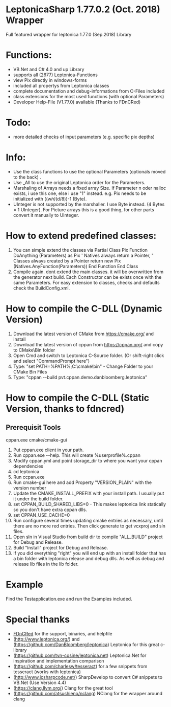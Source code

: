 # LeptonicaSharp 1.77.0.2 (Oct. 2018) Wrapper
Full featured wrapper for leptonica 1.77.0 (Sep.2018) Library

# Functions:

- VB.Net and C# 4.0 and up Library
- supports all (2677) Leptonica-Functions
- view Pix directly in windows-forms
- included all propertys from Leptonica classes
- complete documentation and debug-informations from C-Files included
- class extensions for the most used functions (with optional Parameters)
- Developer Help-File (V1.77.0) available (Thanks to FDnCRed)

# Todo:

- more detailed checks of input parameters (e.g. specific pix depths)

# Info:
- Use the class functions to use the optional Parameters (optionals moved to the back) . 
- Use _All to use the original Leptonica order for the Parameters.
- Marshaling of Arrays needs a fixed array Size. If Parameter n oder nalloc exists, i use this one,
  else i use "1" instead. e.g. Pix needs to be initialized with ((w*h)*(d/8))-1 (Byte).
- UInteger is not supported by the marshaller. I use Byte instead. (4 Bytes = 1 UInteger). 
  For Picture arrays this is a good thing, for other parts convert it manually to UInteger.

# How to extend predefined classes:

1. You can simple extend the classes via
Partial Class Pix
  Function DoAnything (Parameters) as Pix
    ' Natives always return a Pointer,
    ' Classes always created by a Pointer
    return new Pix (Natives.AnyFunction(Parameters))
  End Function
 End Class
 2. Compile again.
dont extend the main classes. it will be overwritten
from the generator next build. Each Constructor can be
exists once with the same Parameters. For easy extension
to classes, checks and defaults check the BuildConfig.xml.

# How to compile the C-DLL (Dynamic Version)

1. Download the latest version of CMake from https://cmake.org/ and install
2. Download the latest version of cppan from https://cppan.org/ and copy to CMake\Bin folder
3. Open Cmd and switch to Leptonica C-Source folder. (Or shift-right click and select "CommandPrompt here")
4. Type: "set PATH=%PATH%;C:\cmake\bin" - Change Folder to your CMake Bin Files
5. Type: "cppan --build pvt.cppan.demo.danbloomberg.leptonica"

# How to compile the C-DLL (Static Version, thanks to fdncred)

## Prerequisit Tools

cppan.exe
cmake/cmake-gui

1. Put cppan.exe client in your path.
2. Run cppan.exe --help. This will create %userprofile%\.cppan
3. Modify cppan.yml and point storage_dir to where you want your cppan dependencies
4. cd leptonica
5. Run ccpan.exe
6. Run cmake-gui here and add Property "VERSION_PLAIN" with the version number
7. Update the CMAKE_INSTALL_PREFIX with your install path. I usually put it under the build folder.
8. set CPPAN_BUILD_SHARED_LIBS=0 - This makes leptonica link statically so you don't have extra cppan dlls.
9. set CPPAN_USE_CACHE=0
10. Run configure several times updating cmake entries as necessary, until there are no more red entries. Then click generate to get vcxproj and sln files.
11. Open sln in Visual Studio from build dir to compile "ALL_BUILD" project for Debug and Release.
12. Build "Install" project for Debug and Release.
13. If you did everything "right" you will end up with an install folder that has a bin folder with leptonica release and debug dlls. 
    As well as debug and release lib files in the lib folder.

# Example

Find the Testapplication.exe and run the Examples included.

# Special thanks
- [FDnCRed](https://github.com/fdncred) for the support, binaries, and helpfile
- (http://www.leptonica.org/) and (https://github.com/DanBloomberg/leptonica) Leptonica for this great c-library
- (https://github.com/tvn-cosine/leptonica.net) Leptonica.Net for inspiration and implementation comparison
- (https://github.com/charlesw/tesseract) for a few snippets from tesseract (works with leptonica)
- (http://www.icsharpcode.net/) SharpDevelop to convert C# snippets to VB.Net (Use Version 4.4)
- (https://clang.llvm.org/) Clang for the great tool 
- (https://github.com/atsushieno/nclang) NClang for the wrapper around clang
